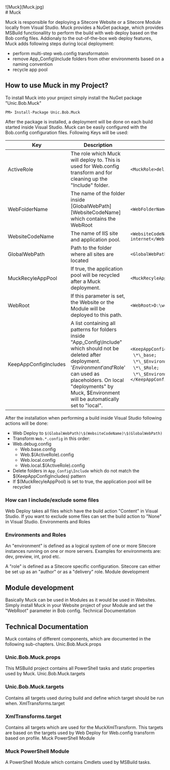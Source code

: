 <div class="chapterlogo">![Muck](Muck.jpg)</div>
# Muck

Muck is responsible for deploying a Sitecore Website or a Sitecore Module locally from Visual Studio. Muck provides a NuGet package, which provides MSBuild functionallity to perform the build with web deploy based on the Bob config files. Addionaly to the out-of-the-box web deploy features, Muck adds following steps during local deployment:

* perform multi-step web.config transformatoin
* remove App_Config\Include folders from other environments based on a naming convention
* recycle app pool


## How to use Muck in my Project?

To install Muck into your project simply install the NuGet package "Unic.Bob.Muck"

    PM> Install-Package Unic.Bob.Muck

After the package is installed, a deployment will be done on each build started inside Visual Studio. Muck can be easily configured with the Bob.config configuration files. Following Keys will be used:

| Key | Description | Example | Default |
| --- | --- | --- | --- |
| ActiveRole |	The role which Muck will deploy to. This is used for Web.config transform and for cleaning up the "Include" folder.	| `<MuckRole>delivery</MuckRole>` |  |
| WebFolderName |	The name of the folder inside [GlobalWebPath]\[WebsiteCodeName] which contains the WebRoot	| `<WebFolderName>Web</WebFolderName>` |  |
| WebsiteCodeName |	The name of IIS site and application pool. | `<WebsiteCodeName>post-internet</WebsiteCodeName>` |  |
| GlobalWebPath |	Path to the folder where all sites are located |	`<GlobalWebPath>D:\Web</GlobalWebPath>`	 |  |
| MuckRecyleAppPool |	If true, the application pool will be recycled after a Muck deployment.	| `<MuckRecyleAppPool>true</MuckRecyleAppPool>` |	false |
| WebRoot |	If this parameter is set, the Website or the Module will be deployed to this path.	| `<WebRoot>D:\web\playground-demo</WebRoot>` |	GlobalWebPath + WebsiteCodeName + WebFolderName |
| KeepAppConfigIncludes | A list containing all patterns for folders inside "App\_Config\Include" which should not be deleted after deployment. '$Environment' and '$Role' can used as placeholders. On local "deployments" by Muck, $Environment will be automatically set to "local". | `<KeepAppConfigIncludes>`<br>&nbsp;&nbsp;`\*\_base;`<br>&nbsp;&nbsp;`\*\_$Environment;`<br>&nbsp;&nbsp;`\*\_$Role;`<br>&nbsp;&nbsp;`\*\_$Environment.$Role`<br>`</KeepAppConfigIncludes>` | &nbsp; |

After the installation when performing a build inside Visual Studio following actions will be done:
* Web Deploy to `$(GlobalWebPath)\$(WebsiteCodeName)\$(GlobalWebPath)`
* Transform `Web.*.config` in this order:
* Web.debug.config
    * Web.base.config
    * Web.$(ActiveRole).config
    * Web.local.config
    * Web.local.$(ActiveRole).config
* Delete folders in `App_Config\Include` which do not match the $(KeepAppConfigIncludes) pattern
* If $(MuckRecyleAppPool) is set to true, the application pool will be recycled


### How can I include/exclude some files

Web Deploy takes all files which have the build action "Content" in Visual Studio. If you want to exclude some files can set the build action to "None" in Visual Studio.
Environments and Roles


### Environments and Roles

An "environment" is defined as a logical system of one or more Sitecore instances running on one or more servers. Examples for environments are: dev, preview, int, prod etc.

A "role" is defined as a Sitecore specific configuration. Sitecore can either be set up as an "author" or as a "delivery" role.
Module development


## Module development

Basically Muck can be used in Modules as it would be used in Websites. Simply install Muck in your Website project of your Module and set the "WebRoot" parameter in Bob config.
Technical Documentation


## Technical Documentation

Muck contains of different components, which are documented in the following sub-chapters.
Unic.Bob.Muck.props


### Unic.Bob.Muck.props

This MSBuild project contains all PowerShell tasks and static properties used by Muck.
Unic.Bob.Muck.targets


### Unic.Bob.Muck.targets

Contains all targets used during  build  and define which target should be run when.
XmlTransforms.target


### XmlTransforms.target

Contains all targets which are used for the MuckXmlTransform. This targets are based on the targets used by Web Deploy for Web.config transform  based on profile.
Muck PowerShell Module


### Muck PowerShell Module

A PowerShell Module which contains Cmdlets used by MSBuild tasks.
